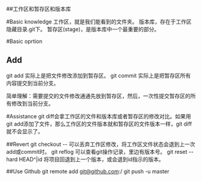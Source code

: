 ##工作区和暂存区和版本库

#Basic knowledge
工作区，就是我们能看到的文件夹。
版本库，存在于工作区隐藏目录.git下。
暂存区(stage)，是版本库中一个最重要的部分。

#Basic oprtion

## Add 
git add 实际上是把文件修改添加到暂存区。
git commit 实际上是把暂存区所有内容提交到当前分支。

简单理解：需要提交的文件修改通通先放到暂存区，然后，一次性提交暂存区的所有修改到当前分支。

#Assistance
git diff会拿工作区的文件和版本库或者暂存区的修改对比。如果用git add添加了文件，那么工作区的文件版本就和暂存区的文件版本一样，git diff就不会显示了。

##Revert
git checkout -- <file> 可以丢弃工作区修改，将工作区文件状态会退到上一次add或commit时。
git reflog 可以查看git操作记录，里边有版本号。
git reset --hard HEAD^|id 将项目回退到上一个版本，或会退到id指示的版本。

##Use Github
git remote add <remotename> git@github.com:<account>/<reponame>
git push -u <remotename> master


